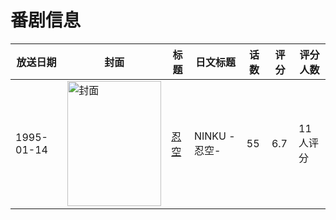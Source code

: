 # 番剧信息

|放送日期|封面|标题|日文标题|话数|评分|评分人数|
|---|---|---|---|---|---|---|
|1995-01-14|<img src="//lain.bgm.tv/pic/cover/c/43/1e/53737_wgHtl.jpg" alt="封面" style="width:150px;height:200px;object-fit:cover;">|[忍空](https://bangumi.tv/subject/53737)|NINKU -忍空-|55|6.7|11人评分|
